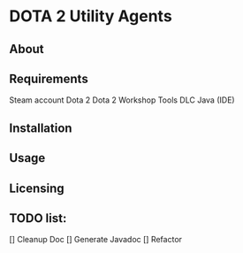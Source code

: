 
# DOTA 2 Utility Agents

## About

## Requirements
Steam account
Dota 2
Dota 2 Workshop Tools DLC
Java (IDE)

## Installation

## Usage

## Licensing

## TODO list: 

[] Cleanup Doc
[] Generate Javadoc
[] Refactor